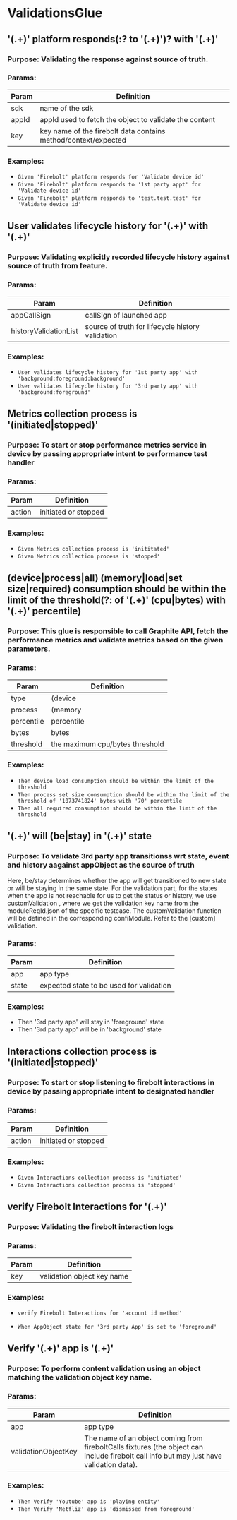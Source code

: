 # ValidationsGlue

## '(.+)' platform responds(:? to '(.+)')? with '(.+)'
### Purpose: Validating the response against source of truth.

### Params:
| Param | Definition |
| --- | --- |
| sdk | name of the sdk |
| appId | appId used to fetch the object to validate the content |
| key | key name of the firebolt data contains method/context/expected |

### Examples:
* `Given 'Firebolt' platform responds for 'Validate device id'`
* `Given 'Firebolt' platform responds to '1st party appt' for 'Validate device id'`
* `Given 'Firebolt' platform responds to 'test.test.test' for 'Validate device id'`

## User validates lifecycle history for '(.+)' with '(.+)'
### Purpose: Validating explicitly recorded lifecycle history against source of truth from feature.

### Params:
| Param | Definition |
| --- | --- |
| appCallSign | callSign of launched app |
| historyValidationList | source of truth for lifecycle history validation |

### Examples:
* `User validates lifecycle history for '1st party app' with 'background:foreground:background'`
* `User validates lifecycle history for '3rd party app' with 'background:foreground'`

## Metrics collection process is '(initiated|stopped)'
### Purpose: To start or stop performance metrics service in device by passing appropriate intent to performance test handler

### Params:
| Param | Definition |
| --- | --- |
| action | initiated or stopped |

### Examples:
 * `Given Metrics collection process is 'inititated'`
 * `Given Metrics collection process is 'stopped'`

## (device|process|all) (memory|load|set size|required) consumption should be within the limit of the threshold(?: of '(.+)' (cpu|bytes) with '(.+)' percentile)
### Purpose: This glue is responsible to call Graphite API, fetch the performance metrics and validate metrics based on the given parameters.

### Params:
| Param | Definition |
| --- | --- |
| type | (device|process|all) |
| process | (memory|load|set size|required) |
| percentile | percentile |
| bytes | bytes |
| threshold | the maximum cpu/bytes threshold |

### Examples:
 * `Then device load consumption should be within the limit of the threshold`
 * `Then process set size consumption should be within the limit of the threshold of '1073741824' bytes with '70' percentile`
 * `Then all required consumption should be within the limit of the threshold`

 ## '(.+)' will (be|stay) in '(.+)' state
### Purpose: To validate 3rd party app transitionss wrt state, event and history aagainst appObject as the source of truth
Here, be/stay determines whether the app will get transitioned to new state or will be staying in the same state.
For the validation part, for the states when the app is not reachable for us to get the status or history, we use customValidation , where we get the validation key name from the moduleReqId.json of the specific testcase. The customValidation function will be defined in the corresponding confiModule. Refer to the [custom] validation.

### Params:
| Param | Definition                                |
| ---   | ---                                       |
| app   | app type                                  |
| state | expected state to be used for validation  |

### Examples:
 * Then '3rd party app' will stay in 'foreground' state
 * Then '3rd party app' will be in 'background' state

## Interactions collection process is '(initiated|stopped)'
### Purpose: To start or stop listening to firebolt interactions in device by passing appropriate intent to designated handler

### Params:
| Param | Definition |
| --- | --- |
| action | initiated or stopped |

### Examples:
 * `Given Interactions collection process is 'initiated'`
 * `Given Interactions collection process is 'stopped'`

## verify Firebolt Interactions for '(.+)'
### Purpose: Validating the firebolt interaction logs

### Params:
| Param | Definition |
| --- | --- |
| key | validation object key name |

### Examples:
 * `verify Firebolt Interactions for 'account id method'`

* `When AppObject state for '3rd party App' is set to 'foreground'`

## Verify '(.+)' app is '(.+)'

### Purpose: To perform content validation using an object matching the validation object key name.

### Params:
| Param               | Definition                                                                                                                              |
|---------------------|-----------------------------------------------------------------------------------------------------------------------------------------|
| app                 | app type                                                                                                                                |
| validationObjectKey | The name of an object coming from fireboltCalls fixtures (the object can include firebolt call info but may just have validation data). |

### Examples:
* `Then Verify 'Youtube' app is 'playing entity'`
* `Then Verify 'Netfliz' app is 'dismissed from foreground'`